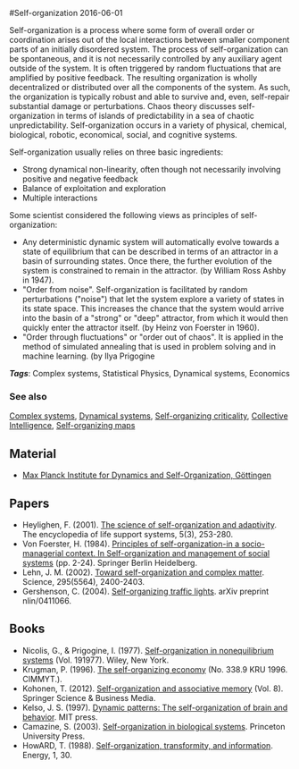 
#Self-organization
2016-06-01

Self-organization is a process where some form of overall order or coordination arises out of the local interactions between smaller component parts of an initially disordered system. The process of self-organization can be spontaneous, and it is not necessarily controlled by any auxiliary agent outside of the system. It is often triggered by random fluctuations that are amplified by positive feedback. The resulting organization is wholly decentralized or distributed over all the components of the system. As such, the organization is typically robust and able to survive and, even, self-repair substantial damage or perturbations. Chaos theory discusses self-organization in terms of islands of predictability in a sea of chaotic unpredictability. Self-organization occurs in a variety of physical, chemical, biological, robotic, economical, social, and cognitive systems.

Self-organization usually relies on three basic ingredients:
* Strong dynamical non-linearity, often though not necessarily involving positive and negative feedback
* Balance of exploitation and exploration
* Multiple interactions

Some scientist considered the following views as principles of self-organization:
* Any deterministic dynamic system will automatically evolve towards a state of equilibrium that can be described in terms of an attractor in a basin of surrounding states. Once there, the further evolution of the system is constrained to remain in the attractor. (by  William Ross Ashby in 1947).
* "Order from noise". Self-organization is facilitated by random perturbations ("noise") that let the system explore a variety of states in its state space. This increases the chance that the system would arrive into the basin of a "strong" or "deep" attractor, from which it would then quickly enter the attractor itself. (by Heinz von Foerster in 1960).
* "Order through fluctuations" or "order out of chaos". It is applied in the method of simulated annealing that is used in problem solving and in machine learning. (by Ilya Prigogine

***Tags***: Complex systems, Statistical Physics, Dynamical systems, Economics

### See also
[Complex systems](/complex_systems), [Dynamical systems](/dynamical_systems), [Self-organizing criticality](/self-organizing_criticality), [Collective Intelligence](/collective_intelligence), [Self-organizing maps](/self-organizing_maps)
## Material
* [Max Planck Institute for Dynamics and Self-Organization, Göttingen](http://www.ds.mpg.de/english/research/index.php)

## Papers
* Heylighen, F. (2001). [The science of self-organization and adaptivity](http://www.academia.edu/download/3243859/science_of_self_organization.pdf). The encyclopedia of life support systems, 5(3), 253-280.
* Von Foerster, H. (1984). [Principles of self-organization-in a socio-managerial context. In Self-organization and management of social systems](http://www.univie.ac.at/constructivism/archive/fulltexts/1678.pdf) (pp. 2-24). Springer Berlin Heidelberg.
* Lehn, J. M. (2002). [Toward self-organization and complex matter](http://image.sciencenet.cn/olddata/kexue.com.cn/bbs/upload/131782400.pdf). Science, 295(5564), 2400-2403.
* Gershenson, C. (2004). [Self-organizing traffic lights](http://arxiv.org/pdf/nlin/0411066). arXiv preprint nlin/0411066.

## Books
* Nicolis, G., & Prigogine, I. (1977). [Self-organization in nonequilibrium systems](https://www.goodreads.com/book/show/2709204-self-organization-in-nonequilibrium-systems) (Vol. 191977). Wiley, New York.
* Krugman, P. (1996). [The self-organizing economy](https://www.goodreads.com/book/show/1728101.The_Self_Organizing_Economy) (No. 338.9 KRU 1996. CIMMYT.).
* Kohonen, T. (2012). [Self-organization and associative memory](https://www.goodreads.com/book/show/3383297-self-organization-and-associative-memory) (Vol. 8). Springer Science & Business Media.
* Kelso, J. S. (1997). [Dynamic patterns: The self-organization of brain and behavior](https://www.goodreads.com/book/show/1787841.Dynamic_Patterns). MIT press.
* Camazine, S. (2003). [Self-organization in biological systems](https://www.goodreads.com/book/show/925585.Self_Organization_in_Biological_Systems). Princeton University Press.
* HowARD, T. (1988). [Self-organization, transformity, and information](). Energy, 1, 30.


